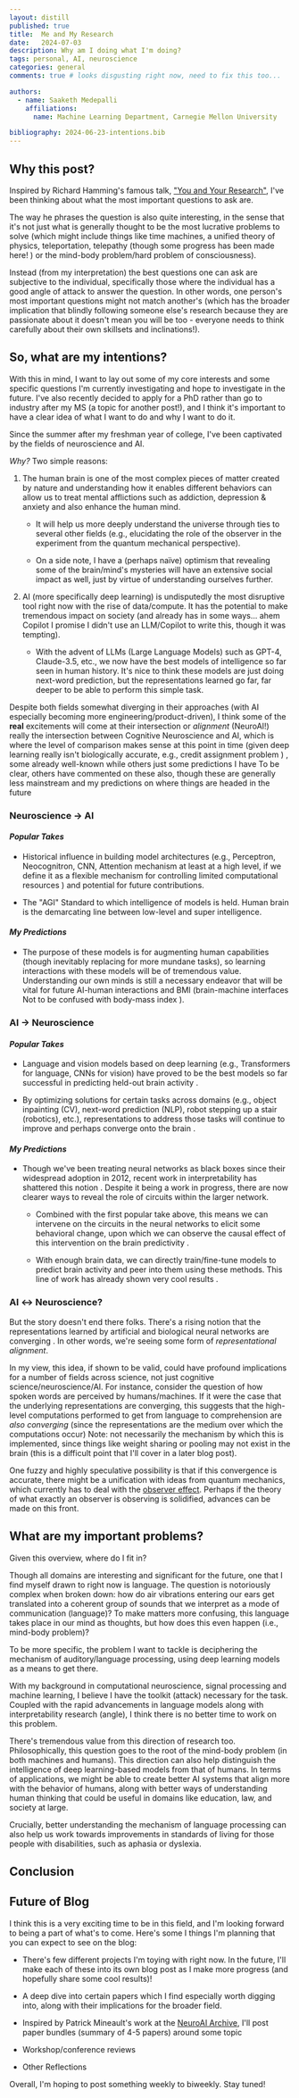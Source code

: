 ```yaml
---
layout: distill
published: true
title:  Me and My Research
date:   2024-07-03
description: Why am I doing what I'm doing?
tags: personal, AI, neuroscience
categories: general
comments: true # looks disgusting right now, need to fix this too...

authors:
  - name: Saaketh Medepalli
    affiliations: 
      name: Machine Learning Department, Carnegie Mellon University

bibliography: 2024-06-23-intentions.bib
---
```


## Why this post?

Inspired by Richard Hamming's famous talk, ["You and Your Research"](http://www.cs.virginia.edu/~robins/YouAndYourResearch.html), I've been thinking about what the most important questions to ask are.

The way he phrases the question is also quite interesting, in the sense that it's not just what is generally thought to be the most lucrative problems to solve (which might include things like time machines, a unified theory of physics, teleportation, telepathy (though some progress has been made here! <d-cite key="tang2022semantic"></d-cite>) or the mind-body problem/hard problem of consciousness).

Instead (from my interpretation) the best questions one can ask are subjective to the individual, specifically those where the individual has a good angle of attack to answer the question. In other words, one person's most important questions might not match another's (which has the broader implication that blindly following someone else's research because they are passionate about it doesn't mean you will be too - everyone needs to think carefully about their own skillsets and inclinations!).

## So, what are my intentions?

With this in mind, I want to lay out some of my core interests and some specific questions I'm currently investigating and hope to investigate in the future. I've also recently decided to apply for a PhD rather than go to industry after my MS (a topic for another post!), and I think it's important to have a clear idea of what I want to do and why I want to do it.

Since the summer after my freshman year of college, I've been captivated by the fields of neuroscience and AI.

*Why?* Two simple reasons:

1. The human brain is one of the most complex pieces of matter created by nature and understanding how it enables different behaviors can allow us to treat mental afflictions such as addiction, depression & anxiety and also enhance the human mind.

   * It will help us more deeply understand the universe through ties to several other fields (e.g., elucidating the role of the observer in the experiment from the quantum mechanical perspective).

   * On a side note, I have a (perhaps naïve) optimism that revealing some of the brain/mind's mysteries will have an extensive social impact as well, just by virtue of understanding ourselves further.

2. AI (more specifically deep learning) is undisputedly the most disruptive tool right now with the rise of data/compute. It has the potential to make tremendous impact on society (and already has in some ways... ahem Copilot <d-footnote> I promise I didn't use an LLM/Copilot to write this, though it was tempting</d-footnote>).

   * With the advent of LLMs (Large Language Models) such as GPT-4, Claude-3.5, etc., we now have the best models of intelligence so far seen in human history. It's nice to think these models are just doing next-word prediction, but the representations learned go far, far deeper to be able to perform this simple task.

Despite both fields somewhat diverging in their approaches (with AI especially becoming more engineering/product-driven), I think some of the **real** excitements will come at their intersection or *alignment* (NeuroAI!)<d-footnote> really the intersection between Cognitive Neuroscience and AI, which is where the level of comparison makes sense at this point in time (given deep learning really isn't biologically accurate, e.g., credit assignment problem <d-cite key="richards2019dendritic"></d-cite>) </d-footnote>, some already well-known while others just some predictions I have <d-footnote> To be clear, others have commented on these also, though these are generally less mainstream and my predictions on where things are headed in the future </d-footnote>

### Neuroscience $\rightarrow$ AI

#### *Popular Takes*

* Historical influence in building model architectures (e.g., Perceptron, Neocognitron, CNN, Attention mechanism <d-footnote>at least at a high level, if we define it as a flexible mechanism for controlling limited computational resources <d-cite key="lindsay2021attention"></d-cite> </d-footnote>) and potential for future contributions.

* The "AGI" Standard to which intelligence of models is held. Human brain is the demarcating line between low-level and super intelligence.

#### *My Predictions*

* The purpose of these models is for augmenting human capabilities (though inevitably replacing for more mundane tasks), so learning interactions with these models will be of tremendous value. Understanding our own minds is still a necessary endeavor that will be vital for future AI-human interactions and BMI (brain-machine interfaces <d-footnote> Not to be confused with body-mass index </d-footnote>).

### AI $\rightarrow$ Neuroscience

#### *Popular Takes*

* Language and vision models based on deep learning (e.g., Transformers for language, CNNs for vision) have proved to be the best models so far successful in predicting held-out brain activity <d-cite key="antonello2024scalinglawslanguageencoding"></d-cite> <d-cite key="margalit2024unifying"></d-cite>.

* By optimizing solutions for certain tasks across domains (e.g., object inpainting (CV), next-word prediction (NLP), robot stepping up a stair (robotics), etc.), representations to address those tasks will continue to improve and perhaps converge onto the brain <d-cite key="hermann2023human"></d-cite>.

#### *My Predictions*

* Though we've been treating neural networks as black boxes since their widespread adoption in 2012, recent work in interpretability  has shattered this notion <d-cite key="templeton2024scaling"></d-cite> <d-cite key="marks2024sparsefeaturecircuitsdiscovering"></d-cite>. Despite it being a work in progress, there are now clearer ways to reveal the role of circuits within the larger network.

  * Combined with the first popular take above, this means we can intervene on the circuits in the neural networks to elicit some behavioral change, upon which we can observe the causal effect of this intervention on the brain predictivity <d-cite key="lindsay2023groundingneurosciencebehavioralchanges"></d-cite>.

  * With enough brain data, we can directly train/fine-tune models to predict brain activity and peer into them using these methods. This line of work has already shown very cool results <d-cite key="khosla2022high"></d-cite> <d-cite key="luo2023braindiffusionvisualexploration"></d-cite>.

### AI $\leftrightarrow$ Neuroscience?

But the story doesn't end there folks. There's a rising notion that the representations learned by artificial and biological neural networks are converging <d-cite key="huh2024platonicrepresentationhypothesis"></d-cite> <d-cite key="khosla2024privileged"></d-cite>. In other words, we're seeing some form of *representational alignment*.

In my view, this idea, if shown to be valid, could have profound implications for a number of fields across science, not just cognitive science/neuroscience/AI. For instance, consider the question of how spoken words are perceived by humans/machines. If it were the case that the underlying representations are converging, this suggests that the high-level computations performed to get from language to comprehension are *also converging* (since the representations are the medium over which the computations occur) <d-footnote> Note: not necessarily the mechanism by which this is implemented, since things like weight sharing or pooling may not exist in the brain </d-footnote> (this is a difficult point that I'll cover in a later blog post).

One fuzzy and highly speculative possibility is that if this convergence is accurate, there might be a unification with ideas from quantum mechanics, which currently has to deal with the [observer effect](https://en.wikipedia.org/wiki/Observer_effect_(physics)#Quantum_mechanics). Perhaps if the theory of what exactly an observer is observing is solidified, advances can be made on this front.

## What are my important problems?

Given this overview, where do I fit in?

Though all domains are interesting and significant for the future, one that I find myself drawn to right now is language. The question is notoriously complex when broken down: how do air vibrations entering our ears get translated into a coherent group of sounds that we interpret as a mode of communication (language)? To make matters more confusing, this language takes place in our mind as thoughts, but how does this even happen (i.e., mind-body problem)?

To be more specific, the problem I want to tackle is deciphering the mechanism of auditory/language processing, using deep learning models as a means to get there.

With my background in computational neuroscience, signal processing and machine learning, I believe I have the toolkit (attack) necessary for the task. Coupled with the rapid advancements in language models along with interpretability research (angle), I think there is no better time to work on this problem.

There's tremendous value from this direction of research too. Philosophically, this question goes to the root of the mind-body problem (in both machines and humans). This direction can also help distinguish the intelligence of deep learning-based models from that of humans. In terms of applications, we might be able to create better AI systems that align more with the behavior of humans, along with better ways of understanding human thinking that could be useful in domains like education, law, and society at large.

Crucially, better understanding the mechanism of language processing can also help us work towards improvements in standards of living for those people with disabilities, such as aphasia or dyslexia.


## Conclusion

<!-- describe why this is useful exercise and reader should do it too-->

## Future of Blog

I think this is a very exciting time to be in this field, and I'm looking forward to being a part of what's to come. Here's some I things I'm planning that you can expect to see on the blog:

* There's few different projects I'm toying with right now. In the future, I'll make each of these into its own blog post as I make more progress (and hopefully share some cool results)!

* A deep dive into certain papers which I find especially worth digging into, along with their implications for the broader field.

* Inspired by Patrick Mineault's work at the [NeuroAI Archive](https://www.neuroai.science/archive), I'll post paper bundles (summary of 4-5 papers) around some topic

* Workshop/conference reviews

* Other Reflections

<!-- 1. Brain rhythms seem to play a crucial role in chunking the sounds we hear into language. Can we elucidate this mechanism using speech/language models (building on top of the notion that when the task to be solved is the same, the representations/mechanisms begin aligning across artificial and natural systems)?

2. There's been a lot of recent buzz about the resurgence of recurrent models like RWKV and Mamba. Though it remains to be seen whether they can beat Transformers in practice, can these recurrent models beat the neural predictivity of attention-based models? What does this tell us about the language comprehension abilities of humans?

3. Mechanistic interpretability has been making waves in recent years for striving to peer inside the black box of deep neural networks. It's still a work in progress, but results involving the ability to steer LLMs to behave in different ways (link to Anthropic paper) along with the identification of circuits that have a causal role in specific behaviors (insert Bau citation) are too convincing to ignore. By tweaking LMs in a systematic way, can we use encoding models methods to elucidate the causal mechanisms behind language processing in the brain/mind? -->

Overall, I'm hoping to post something weekly to biweekly. Stay tuned!


<!-- #### Post-credits Note: *Why does any of this even matter? AGI is coming soon anyways, right?*

A community in Silicon Valley are noting the possibility of human-level intelligence in the next few years, as we continue to scale foundation models with more data and compute. This is a whole other topic for another time, but to keep it short and sweet I'm quite skeptical of this claim, if not for the sole reason that everyone needs to clarify what precisely is meant by human-level intelligence (all AI people care about is Turing test across multiple domains, ... don't know if I'm on board with this). One of the best ways to do that is to more closely inspect the principles underlying intelligence, which is a natural result of representational alignment.

But let's suppose all of the AI doomers are correct and we have "superintelligent" AI (ASI) within the next five years or so (insert citation regarding this claim). *Even if* this is the case, humans aren't going anywhere. In fact, I'd argue more than ever how crucial it is to understand ourselves...   -->
